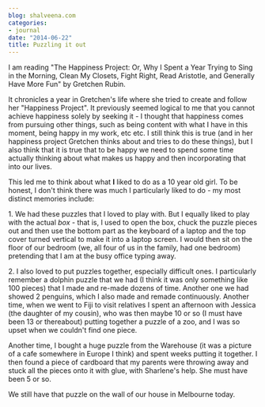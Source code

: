 ```yaml
---
blog: shalveena.com
categories:
- journal
date: "2014-06-22"
title: Puzzling it out
---
```


I am reading "The Happiness Project: Or, Why I Spent a Year Trying to Sing in the Morning, Clean My Closets, Fight Right, Read Aristotle, and Generally Have More Fun" by Gretchen Rubin.  
  
It chronicles a year in Gretchen's life where she tried to create and follow her "Happiness Project". It previously seemed logical to me that you cannot achieve happiness solely by seeking it - I thought that happiness comes from pursuing other things, such as being content with what I have in this moment, being happy in my work, etc etc. I still think this is true (and in her happiness project Gretchen thinks about and tries to do these things), but I also think that it is true that to be happy we need to spend some time actually thinking about what makes us happy and then incorporating that into our lives.  
  
This led me to think about what **I** liked to do as a 10 year old girl. To be honest, I don't think there was much I particularly liked to do - my most distinct memories include:  
  
1\. We had these puzzles that I loved to play with. But I equally liked to play with the actual _box_ \- that is, I used to open the box, chuck the puzzle pieces out and then use the bottom part as the keyboard of a laptop and the top cover turned vertical to make it into a laptop screen. I would then sit on the floor of our bedroom (we, all four of us in the family, had one bedroom) pretending that I am at the busy office typing away.  
  
2\. I also loved to put puzzles together, especially difficult ones. I particularly remember a dolphin puzzle that we had (I think it was only something like 100 pieces) that I made and re-made dozens of time. Another one we had showed 2 penguins, which I also made and remade continuously. Another time, when we went to Fiji to visit relatives I spent an afternoon with Jessica (the daughter of my cousin), who was then maybe 10 or so (I must have been 13 or thereabout) putting together a puzzle of a zoo, and I was so upset when we couldn't find one piece.  
  
Another time, I bought a huge puzzle from the Warehouse (it was a picture of a cafe somewhere in Europe I think) and spent weeks putting it together. I then found a piece of cardboard that my parents were throwing away and stuck all the pieces onto it with glue, with Sharlene's help. She must have been 5 or so.  
  
We still have that puzzle on the wall of our house in Melbourne today.